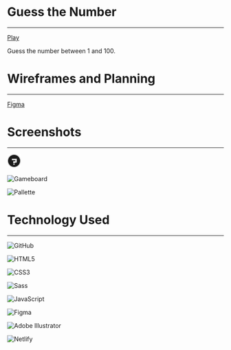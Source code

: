 # Guess the Number

---

[Play]()

Guess the number between 1 and 100.

# Wireframes and Planning

---

[Figma](https://www.figma.com/file/6Grtxd5KqO7w96DDjpxOTQ/Untitled?type=design&node-id=0%3A1&mode=design&t=9jvYKIi5V4RE11Gh-1)

# Screenshots

---

![Favicon](./images/favicon.ico)

![Gameboard](./images/rps-ui.png)

![Pallette](./images/palete.png)


# Technology Used

---

![GitHub](https://a11ybadges.com/badge?logo=github)

![HTML5](https://a11ybadges.com/badge?logo=html5)

![CSS3](https://a11ybadges.com/badge?logo=css3)

![Sass](https://a11ybadges.com/badge?logo=sass)

![JavaScript](https://a11ybadges.com/badge?logo=javascript)

![Figma](https://a11ybadges.com/badge?logo=figma)

![Adobe Illustrator](https://a11ybadges.com/badge?logo=adobeillustrator)

![Netlify](https://a11ybadges.com/badge?logo=netlify)
